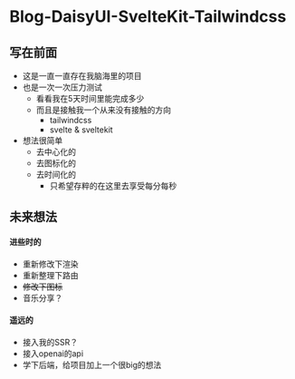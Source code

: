 # Blog-DaisyUI-SvelteKit-Tailwindcss

## 写在前面

- 这是一直一直存在我脑海里的项目
- 也是一次一次压力测试
  - 看看我在5天时间里能完成多少
  - 而且是接触我一个从来没有接触的方向
    - tailwindcss
    - svelte & sveltekit
- 想法很简单
  - 去中心化的
  - 去图标化的
  - 去时间化的
    - 只希望存粹的在这里去享受每分每秒



## 未来想法

#### 进些时的

- 重新修改下渲染
- 重新整理下路由
- ~~修改下图标~~
- 音乐分享？



#### 遥远的

- 接入我的SSR？
- 接入openai的api
- 学下后端，给项目加上一个很big的想法
